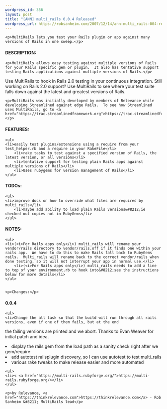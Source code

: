 ```yaml
--- 
wordpress_id: 356
layout: post
title: "[ANN] multi_rails 0.0.4 Released"
wordpress_url: https://robsanheim.com/2007/12/14/ann-multi_rails-004-released/
---
```

	<p>MultiRails lets you test your Rails plugin or app against many versions of Rails in one sweep.</p>


<h4><span class="caps">DESCRIPTION</span>:</h4>

	<p>MultiRails allows easy testing against multiple versions of Rails for your Rails specific gem or plugin.  It also has tentative support testing Rails applications against multiple versions of Rails.</p>


<p>Use MultiRails to hook in Rails 2.0 testing in your continuous integration.  Still working on Rails 2.0 support?  Use MultiRails to see where your test suite falls down against the latest and greatest versions of Rails.</p>

	<p>MultiRails was initially developed by members of Relevance while developing Streamlined against edge Rails.  To see how Streamlined uses MultiRails, go to <a href="https://trac.streamlinedframework.org">https://trac.streamlinedframework.org</a>.</p>


<h4><span class="caps">FEATURES</span>:</h4>




	<ul>
	<li>easily test plugins/extensions using a require from your test_helper.rb and a require in your RakeFile</li>
		<li>rake tasks to test against a specified version of Rails, the latest version, or all versions</li>
		<li>tentative support for testing plain Rails apps against multiple versions of Rails</li>
		<li>Uses rubygems for version management of Rails</li>
	</ul>


<h4>TODOs:</h4>




	<ul>
	<li>improve docs on how to override what files are required by multi_rails</li>
		<li>maybe add ability to load plain Rails versions&#8212;ie checked out copies not in RubyGems</li>
	</ul>


<h4><span class="caps">NOTES</span>:</h4>




	<ul>
	<li>(<i>For Rails apps only</i>) multi_rails will rename your vendor/rails directory to vendor/rails.off if it finds one within your rails app.  We have to do this to make Rails fall back to RubyGems rails.  Multi_rails will rename back to the correct vendor/rails when done testing, so it will not interrupt your app in normal use.</li>
		<li>(<i>For Rails apps only</i>) multi_rails needs to add a line to top of your environment.rb to hook into&#8212;see the instructions below for more details</li>
	</ul>


	<p>Changes:</p>


<h4>0.0.4</h4>




	<ul>
	<li>Change the all task so that the build will run through all rails versions, even if one of them fails, but at the end
  the failing versions are printed and we abort.  Thanks to Evan Weaver for initial patch and idea.</li>
		<li>display the rails gem from the load path as a sanity check right after we gem/require</li>
		<li>add autotest railsplugin discovery, so I can use autotest to test multi_rails</li>
		<li>various rake tweaks to make release easier and more automated</li>
	</ul>


	<ul>
	<li>< <a href="https://multi-rails.rubyforge.org/">https://multi-rails.rubyforge.org/></li>
	</ul>

	<p>by Relevance, <a href="https://thinkrelevance.com">https://thinkrelevance.com</a> - Rob Sanheim &#8211; MultiRails lead</p>
 

